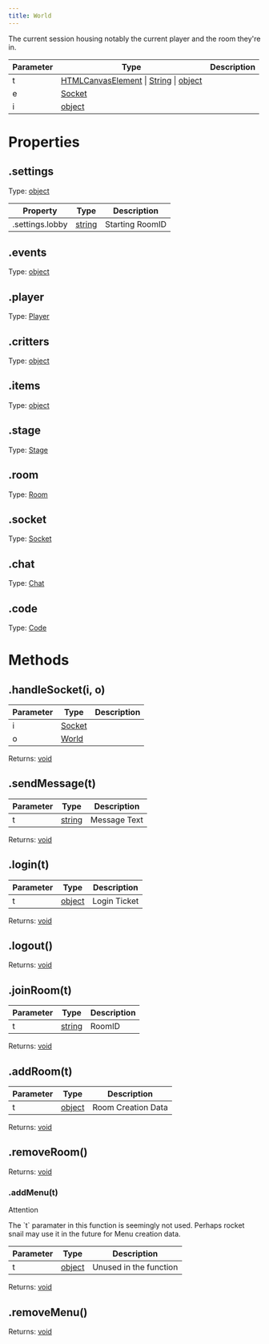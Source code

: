 ```yaml
---
title: World
---
```

The current session housing notably the current player and the room they're in.

Parameter|Type|Description
---|---|---
t|[HTMLCanvasElement](https://developer.mozilla.org/en-US/docs/Web/API/HTMLCanvasElement) \| [String](https://developer.mozilla.org/en-US/docs/Web/JavaScript/Reference/Global_Objects/String) \| [object](https://developer.mozilla.org/en-US/docs/Web/JavaScript/Reference/Global_Objects/Object)
e|[Socket](https://socket.io/docs/client-api/#Socket)
i|[object](https://developer.mozilla.org/en-US/docs/Web/JavaScript/Reference/Global_Objects/Object)

# Properties
## .settings
Type: [object](https://developer.mozilla.org/en-US/docs/Web/JavaScript/Reference/Global_Objects/Object)

Property|Type|Description
---|---|---
.settings.lobby|[string](https://developer.mozilla.org/en-US/docs/Web/JavaScript/Reference/Global_Objects/String)|Starting RoomID

## .events
Type: [object](https://developer.mozilla.org/en-US/docs/Web/JavaScript/Reference/Global_Objects/Object)
## .player
Type: [Player](Player)
## .critters
Type: [object](https://developer.mozilla.org/en-US/docs/Web/JavaScript/Reference/Global_Objects/Object)
## .items
Type: [object](https://developer.mozilla.org/en-US/docs/Web/JavaScript/Reference/Global_Objects/Object)
## .stage
Type: [Stage](https://www.createjs.com/docs/easeljs/classes/Stage.html)
## .room
Type: [Room](Room)
## .socket
Type: [Socket](https://socket.io/docs/client-api/#Socket)
## .chat
Type: [Chat](Chat)
## .code
Type: [Code](Code)

# Methods
## .handleSocket(i, o)
Parameter|Type|Description
---|---|---
i|[Socket](https://socket.io/docs/client-api/#Socket)
o|[World](World)

Returns: [void](https://developer.mozilla.org/en-US/docs/Web/JavaScript/Reference/Global_Objects/undefined)
## .sendMessage(t)
Parameter|Type|Description
---|---|---
t|[string](https://developer.mozilla.org/en-US/docs/Web/JavaScript/Reference/Global_Objects/String)|Message Text

Returns: [void](https://developer.mozilla.org/en-US/docs/Web/JavaScript/Reference/Global_Objects/undefined)
## .login(t)
Parameter|Type|Description
---|---|---
t|[object](https://developer.mozilla.org/en-US/docs/Web/JavaScript/Reference/Global_Objects/Object)|Login Ticket

Returns: [void](https://developer.mozilla.org/en-US/docs/Web/JavaScript/Reference/Global_Objects/undefined)
## .logout()
Returns: [void](https://developer.mozilla.org/en-US/docs/Web/JavaScript/Reference/Global_Objects/undefined)
## .joinRoom(t)
Parameter|Type|Description
---|---|---
t|[string](https://developer.mozilla.org/en-US/docs/Web/JavaScript/Reference/Global_Objects/String)|RoomID

Returns: [void](https://developer.mozilla.org/en-US/docs/Web/JavaScript/Reference/Global_Objects/undefined)
## .addRoom(t)
Parameter|Type|Description
---|---|---
t|[object](https://developer.mozilla.org/en-US/docs/Web/JavaScript/Reference/Global_Objects/Object)|Room Creation Data

Returns: [void](https://developer.mozilla.org/en-US/docs/Web/JavaScript/Reference/Global_Objects/undefined)
## .removeRoom()
Returns: [void](https://developer.mozilla.org/en-US/docs/Web/JavaScript/Reference/Global_Objects/undefined)
### .addMenu(t)

<div class="admonition attention">
    <p class="first admonition-title">Attention</p>
    <p class="last">
        The `t` paramater in this function is seemingly not used. Perhaps rocket snail may use it in the future for Menu creation data.
    </p>
</div>

Parameter|Type|Description
---|---|---
t|[object](https://developer.mozilla.org/en-US/docs/Web/JavaScript/Reference/Global_Objects/Object)|Unused in the function

Returns: [void](https://developer.mozilla.org/en-US/docs/Web/JavaScript/Reference/Global_Objects/undefined)
## .removeMenu()
Returns: [void](https://developer.mozilla.org/en-US/docs/Web/JavaScript/Reference/Global_Objects/undefined)
